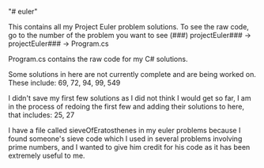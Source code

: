 "# euler" 

This contains all my Project Euler problem solutions. To see the raw code, go to the number of the problem you want to see (###) projectEuler### -> projectEuler### -> Program.cs

Program.cs contains the raw code for my C# solutions.


Some solutions in here are not currently complete and are being worked on. These include:
69, 72, 94, 99, 549

I didn't save my first few solutions as I did not think I would get so far, I am in the process of redoing the first few and adding their solutions to here, that includes:
25, 27

I have a file called sieveOfEratosthenes in my euler problems because I found someone's sieve code which I used in several problems involving prime numbers, and I wanted to give him credit for his code as it has been extremely useful to me.
